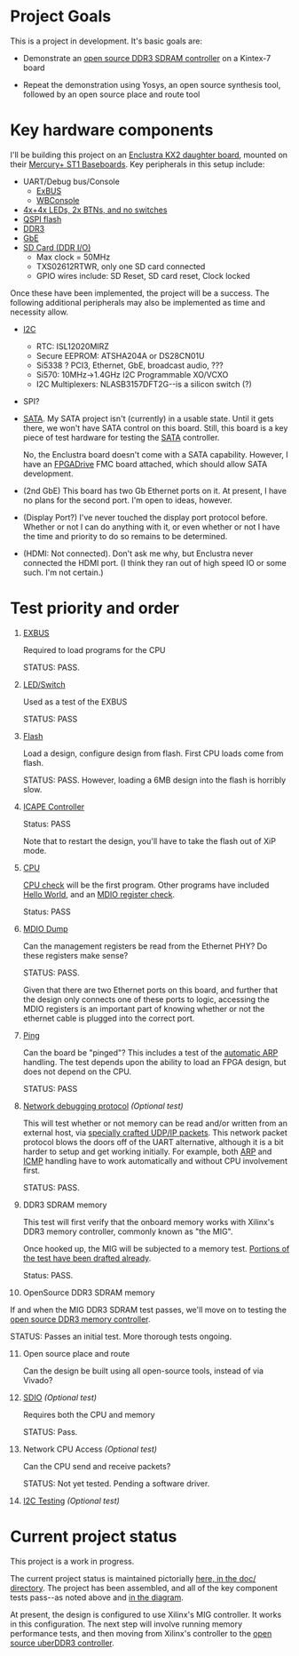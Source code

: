 # Project Goals

This is a project in development.  It's basic goals are:

- Demonstrate an [open source DDR3 SDRAM
  controller](https://github.com/AngeloJacobo/DDR3_Controller) on a Kintex-7
  board

- Repeat the demonstration using Yosys, an open source synthesis tool,
  followed by an open source place and route tool

# Key hardware components

I'll be building this project on an [Enclustra KX2 daughter
board](https://www.enclustra.com/en/products/fpga-modules/mercury-kx2/),
mounted on their [Mercury+ ST1
Baseboards](https://www.enclustra.com/en/products/base-boards/mercury-st1/).
Key peripherals in this setup include:

- UART/Debug bus/Console
  - [ExBUS](rtl/exbus/exbuswb.v)
  - [WBConsole](rtl/exbus/wbconsole.v)
- [4x+4x LEDs, 2x BTNs, and no switches](rtl/spio.v)
- [QSPI flash](https://github.com/ZipCPU/qspiflash)
- [DDR3](https://github.com/AngeloJacobo/DDR3_Controller)
- [GbE](rtl/net/enetstream.v)
- [SD Card (DDR I/O)](https://github.com/ZipCPU/sdspi)
  - Max clock = 50MHz
  - TXS02612RTWR, only one SD card connected
  - GPIO wires include: SD Reset, SD card reset, Clock locked

Once these have been implemented, the project will be a success.  The following
additional peripherals may also be implemented as time and necessity allow.

- [I2C](https://github.com/ZipCPU/wbi2c)
  - RTC: ISL12020MIRZ
  - Secure EEPROM: ATSHA204A or DS28CN01U
  - Si5338 ? PCI3, Ethernet, GbE, broadcast audio, ???
  - Si570: 10MHz->1.4GHz I2C Programmable XO/VCXO
  - I2C Multiplexers: NLASB3157DFT2G--is a silicon switch (?)
- SPI?
- [SATA](https://github.com/ZipCPU/wbsata).  My SATA project isn't (currently)
  in a usable state.  Until it gets there, we won't have SATA control on this
  board.  Still, this board is a key piece of test hardware for testing the
  [SATA](https://github.com/ZipCPU/wbsata) controller.

  No, the Enclustra board doesn't come with a SATA capability.  However, I have
  an [FPGADrive](https://www.fpgadrive.com/) FMC board attached, which should
  allow SATA development.

- (2nd GbE)  This board has two Gb Ethernet ports on it.  At present, I have
  no plans for the second port.  I'm open to ideas, however.

- (Display Port?)  I've never touched the display port protocol before.
  Whether or not I can do anything with it, or even whether or not I have
  the time and priority to do so remains to be determined.

- (HDMI: Not connected).  Don't ask me why, but Enclustra never connected the
  HDMI port.  (I think they ran out of high speed IO or some such.  I'm not
  certain.)

# Test priority and order

1. [EXBUS](rtl/exbus/exwb.v)

   Required to load programs for the CPU

   STATUS: PASS.

2. [LED/Switch](rtl/spio.v)

   Used as a test of the EXBUS

   STATUS: PASS

3. [Flash](rtl/qflexpress.v)

   Load a design, configure design from flash.
   First CPU loads come from flash.

   STATUS: PASS.  However, loading a 6MB design into the flash is horribly
   slow.

4. [ICAPE Controller](https://github.com/ZipCPU/wbicapetwo)

   Status: PASS

   Note that to restart the design, you'll have to take the flash out of
   XiP mode.

5. [CPU](https://github.com/ZipCPU/zipcpu)

   [CPU check](sw/board/cputest.c) will be the first program.  Other
   programs have included [Hello World](sw/board/hello.c), and an
   [MDIO register check](sw/board/mdio.c).

   Status: PASS

6. [MDIO Dump](sw/board/mdio.c)

   Can the management registers be read from the Ethernet PHY?  Do these
   registers make sense?

   STATUS: PASS.

   Given that there are two Ethernet ports on this board, and further that
   the design only connects one of these ports to logic, accessing the MDIO
   registers is an important part of knowing whether or not the ethernet
   cable is plugged into the correct port.

7. [Ping](rtl/proto/icmpecho.v)

   Can the board be "pinged"?  This includes a test of the [automatic
   ARP](rtl/proto/arp.v) handling.  The test depends upon the ability to
   load an FPGA design, but does not depend on the CPU.

   STATUS: PASS

8. [Network debugging protocol](rtl/proto/netdebug.v) _(Optional test)_

    This will test whether or not memory can be read and/or written from an
    external host, via [specially crafted UDP/IP
    packets](https://zipcpu.com/blog/2022/08/24/protocol-design.html).
    This network packet protocol blows the doors off of the UART alternative,
    although it is a bit harder to setup and get working initially.  For
    example, both [ARP](rtl/proto/arp.v) and [ICMP](rtl/proto/icmpecho.v)
    handling have to work automatically and without CPU involvement first.

    STATUS: PASS.

9. DDR3 SDRAM memory

   This test will first verify that the onboard memory works with Xilinx's
   DDR3 memory controller, commonly known as "the MIG".

   Once hooked up, the MIG will be subjected to a memory test.  [Portions
   of the test have been drafted already](sw/board/memtest.c).

   Status: PASS.

10. OpenSource DDR3 SDRAM memory

   If and when the MIG DDR3 SDRAM test passes, we'll move on to testing
   the [open source DDR3 memory controller](https://github.com/AngeloJacobo/DDR3_Controller).

   STATUS: Passes an initial test.  More thorough tests ongoing.

11. Open source place and route

    Can the design be built using all open-source tools, instead of via Vivado?

12. [SDIO](rtl/sdspi/sdio.v) _(Optional test)_

    Requires both the CPU and memory

    STATUS: Pass.

13. Network CPU Access _(Optional test)_

    Can the CPU send and receive packets?

    STATUS: Not yet tested.  Pending a software driver.

14. [I2C Testing](rtl/wbi2c/wbi2ccpu.v) _(Optional test)_

# Current project status

This project is a work in progress.

The current project status is maintained pictorially [here, in the doc/
directory](doc/kimos-busblocks.png).  The project has been assembled, and
all of the key component tests pass--as noted above and [in
the diagram](doc/kimos-busblocks.png).

At present, the design is configured to use Xilinx's MIG controller.  It
works in this configuration.  The next step will involve running memory
performance tests, and then moving from Xilinx's controller to the [open
source uberDDR3 controller](https://github.com/AngeloJacobo/uberDDR3).

